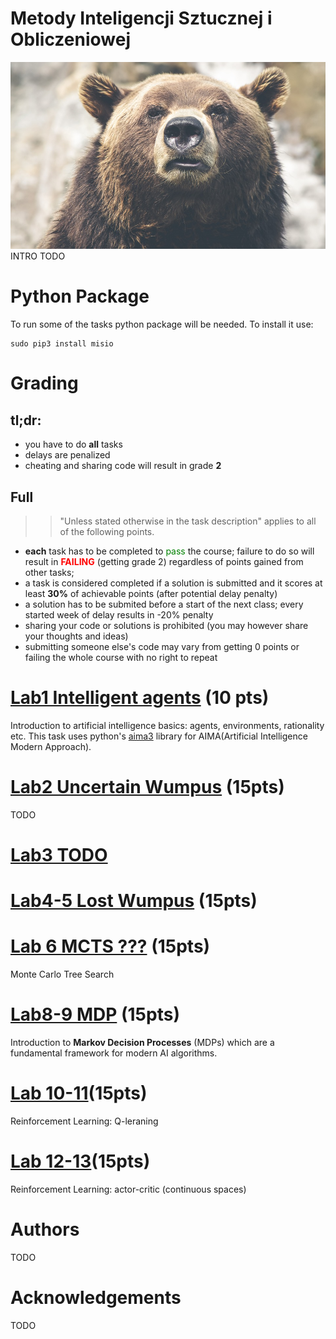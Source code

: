 # Metody Inteligencji Sztucznej i Obliczeniowej
![MISIO](bear.png)
INTRO TODO

# Python Package
To run some of the tasks python package will be needed. To install it use:
```
sudo pip3 install misio
```

# Grading
## tl;dr:
* you have to do **all** tasks
* delays are penalized
* cheating and sharing code will result in grade **2**

## Full 
>> "Unless stated otherwise in the task description" applies to all of the following points.
* **each** task has to be completed to <span style="color:green">pass</span>
 the course; failure to do so will result in <span style="color:red">**FAILING**</span> (getting grade 2) regardless of points gained from other tasks; 
* a task is considered completed if a solution is submitted and it scores at least **30%** of achievable points (after potential delay penalty)
* a solution has to be submited before a start of the next class; every started week of delay results in -20% penalty
* sharing your code or solutions is prohibited (you may however share your thoughts and ideas)
* submitting someone else's code may vary from getting 0 points or failing the whole course with no right to repeat

# [Lab1 Intelligent agents](lab1) (10 pts)
Introduction to artificial intelligence basics: agents, environments, rationality etc. 
This task uses python's [aima3](https://github.com/Calysto/aima3) library for AIMA(Artificial Intelligence Modern Approach).

# [Lab2 Uncertain Wumpus](lab2) (15pts)
TODO
# [Lab3 TODO](lab3)

# [Lab4-5 Lost Wumpus](lab4) (15pts)

# [Lab 6 MCTS ???](lab6) (15pts)
Monte Carlo Tree Search

# [Lab8-9 MDP](lab6) (15pts)
Introduction to **Markov Decision Processes** (MDPs) which are a fundamental framework for modern AI algorithms.

# [Lab 10-11](lab10)(15pts)
Reinforcement Learning: Q-leraning

# [Lab 12-13](lab12)(15pts)
Reinforcement Learning: actor-critic (continuous spaces)

# Authors
TODO
# Acknowledgements 
TODO
